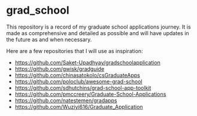 # grad_school
This repository is a record of my graduate school applications journey. It is made as comprehensive and detailed as possible and will have updates in the future as and when necessary.

Here are a few repositories that I will use as inspiration:
- https://github.com/Saket-Upadhyay/gradschoolapplication
- https://github.com/gwisk/gradguide
- https://github.com/chinasatokolo/csGraduateApps
- https://github.com/poloclub/awesome-grad-school
- https://github.com/sdhutchins/grad-school-app-toolkit
- https://github.com/pmccreery/Graduate-School-Applications
- https://github.com/natestemen/gradapps
- https://github.com/Wuziyi616/Graduate_Application
